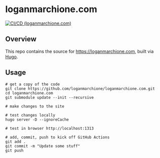 # loganmarchione.com

[![CI/CD (loganmarchione.com)](https://github.com/loganmarchione/loganmarchione.com/actions/workflows/main.yml/badge.svg)](https://github.com/loganmarchione/loganmarchione.com/actions/workflows/main.yml)

## Overview

This repo contains the source for https://loganmarchione.com, built via [Hugo](https://gohugo.io/).

## Usage

```
# get a copy of the code
git clone https://github.com/loganmarchione/loganmarchione.com.git
cd loganmarchione.com
git submodule update --init --recursive

# make changes to the site

# test changes locally
hugo server -D --ignoreCache

# test in browser http://localhost:1313

# add, commit, push to kick off GitHub Actions
git add .
git commit -m "Update some stuff"
git push
```
